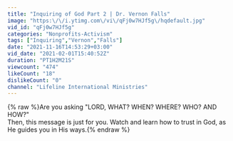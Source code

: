 ```yaml
---
title: "Inquiring of God Part 2 | Dr. Vernon Falls"
image: "https:\/\/i.ytimg.com\/vi\/qFj0w7HJf5g\/hqdefault.jpg"
vid_id: "qFj0w7HJf5g"
categories: "Nonprofits-Activism"
tags: ["Inquiring","Vernon","Falls"]
date: "2021-11-16T14:53:29+03:00"
vid_date: "2021-02-01T15:40:52Z"
duration: "PT1H2M21S"
viewcount: "474"
likeCount: "18"
dislikeCount: "0"
channel: "Lifeline International Ministries"
---
```

{% raw %}Are you asking &quot;LORD, WHAT? WHEN? WHERE? WHO? AND HOW?&quot; <br />Then, this message is just for you. Watch and learn how to trust in God, as He guides you in His ways.{% endraw %}
